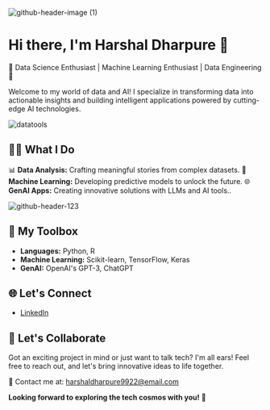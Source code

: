 <!-- Header -->

![github-header-image (1)](https://github.com/harshalDharpure/harshaldharpure/assets/63531290/6da229bf-8d52-4f7c-a26a-aabb18c4590e)


<!-- Introduction -->
# Hi there, I'm Harshal Dharpure 👋

🌟 Data Science Enthusiast | Machine Learning Enthusiast | Data Engineering 🌟

Welcome to my world of data and AI! I specialize in transforming data into actionable insights and building intelligent applications powered by cutting-edge AI technologies.

<!-- Visual Showcase -->
![datatools](https://github.com/harshalDharpure/harshaldharpure/assets/63531290/78374bc2-1259-4cd9-90ac-d5ec45c735e6)


## 👩‍💻 What I Do

📊 **Data Analysis:** Crafting meaningful stories from complex datasets.
🤖 **Machine Learning:** Developing predictive models to unlock the future.
🌐 **GenAI Apps:** Creating innovative solutions with LLMs and AI tools..

<!-- Toolbox Showcase -->

![github-header-123](https://github.com/harshalDharpure/harshaldharpure/assets/63531290/32a4fcd8-8d65-446c-ab9f-66896d4fe770)

## 🧰 My Toolbox

- **Languages:** Python, R
- **Machine Learning:** Scikit-learn, TensorFlow, Keras
- **GenAI:** OpenAI's GPT-3, ChatGPT



## 🌐 Let's Connect

- [LinkedIn](https://www.linkedin.com/in/harshald9922/)



## 🚀 Let's Collaborate

Got an exciting project in mind or just want to talk tech? I'm all ears! Feel free to reach out, and let's bring innovative ideas to life together.

💌 Contact me at: [harshaldharpure9922@email.com](mailto:harshaldharpure9922@gmail.com)

**Looking forward to exploring the tech cosmos with you!** 🌌

